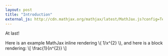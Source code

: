 ```yaml
---
layout: post
title: "Introduction"
external_js: http://cdn.mathjax.org/mathjax/latest/MathJax.js?config=TeX-AMS-MML_HTMLorMML
---
```

At last!

Here is an example MathJax inline rendering \\( 1/x^{2} \\), and here is a block rendering: 
\\[ \frac{1}{n^{2}} \\]
